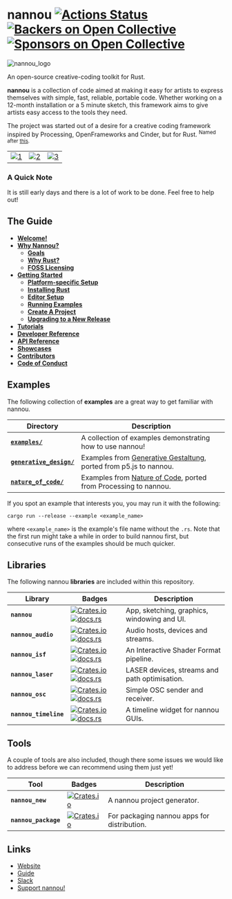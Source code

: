 # nannou [![Actions Status](https://github.com/nannou-org/nannou/workflows/nannou/badge.svg)](https://github.com/nannou-org/nannou/actions) [![Backers on Open Collective](https://opencollective.com/nannou/backers/badge.svg)](https://guide.nannou.cc/contributors.html#backers) [![Sponsors on Open Collective](https://opencollective.com/nannou/sponsors/badge.svg)](https://guide.nannou.cc/contributors.html#sponsors)

![nannou_logo](https://i.imgur.com/1ldLFfj.png)

An open-source creative-coding toolkit for Rust.

**nannou** is a collection of code aimed at making it easy for artists to
express themselves with simple, fast, reliable, portable code.  Whether working
on a 12-month installation or a 5 minute sketch, this framework aims to
give artists easy access to the tools they need.

The project was started out of a desire for a creative coding framework inspired
by Processing, OpenFrameworks and Cinder, but for Rust. <sup>Named after
[this](https://www.youtube.com/watch?v=A-Pkx37kYf4).</sup>

|     |     |     |
| --- |:---:| ---:|
| [![1](https://i.imgur.com/kPn91tW.gif)](https://github.com/nannou-org/nannou/blob/master/examples/draw/draw_polygon.rs) | [![2](https://i.imgur.com/gaiWHZX.gif)](https://github.com/nannou-org/nannou/blob/master/examples/ui/simple_ui.rs) | [![3](https://i.imgur.com/lm4RI4N.gif)](https://github.com/nannou-org/nannou/blob/master/examples/draw/draw_polyline.rs) |

### A Quick Note

It is still early days and there is a lot of work to be done. Feel free to help out!

## The Guide

- [**Welcome!**](https://www.guide.nannou.cc/)
- [**Why Nannou?**](https://www.guide.nannou.cc/why_nannou.html)
  - [**Goals**](https://www.guide.nannou.cc/why_nannou.html#goals)
  - [**Why Rust?**](https://www.guide.nannou.cc/why_nannou.html#why-rust)
  - [**FOSS Licensing**](https://guide.nannou.cc/why_nannou.html#why-the-apachemit-dual-licensing)
- [**Getting Started**](https://www.guide.nannou.cc/getting_started.html)
  - [**Platform-specific Setup**](https://www.guide.nannou.cc/getting_started/platform-specific_setup.html)
  - [**Installing Rust**](https://www.guide.nannou.cc/getting_started/installing_rust.html)
  - [**Editor Setup**](https://www.guide.nannou.cc/getting_started/editor_setup.html)
  - [**Running Examples**](https://www.guide.nannou.cc/getting_started/running_examples.html)
  - [**Create A Project**](https://www.guide.nannou.cc/getting_started/create_a_project.html)
  - [**Upgrading to a New Release**](https://guide.nannou.cc/getting_started/upgrading.html)
- [**Tutorials**](https://www.guide.nannou.cc/tutorials.html)
- [**Developer Reference**](https://www.guide.nannou.cc/developer_reference.html)
- [**API Reference**](https://www.guide.nannou.cc/api_reference.html)
- [**Showcases**](https://www.guide.nannou.cc/showcases.html)
- [**Contributors**](https://www.guide.nannou.cc/contributors.html)
- [**Code of Conduct**](https://guide.nannou.cc/code_of_conduct.html)

## Examples

The following collection of **examples** are a great way to get familiar with nannou.

| **Directory** | **Description** |
| --- | --- |
| [**`examples/`**](./examples) | A collection of examples demonstrating how to use nannou! |
| [**`generative_design/`**](./generative_design) | Examples from [Generative Gestaltung](http://www.generative-gestaltung.de/), ported from p5.js to nannou. |
| [**`nature_of_code/`**](./nature_of_code) | Examples from [Nature of Code](https://natureofcode.com/), ported from Processing to nannou. |

If you spot an example that interests you, you may run it with the following:

```
cargo run --release --example <example_name>
```

where `<example_name>` is the example's file name without the `.rs`. Note that
the first run might take a while in order to build nannou first, but consecutive
runs of the examples should be much quicker.

## Libraries

The following nannou **libraries** are included within this repository.

| **Library** | **Badges** | **Description** |
| --- | --- | --- |
| **`nannou`** | [![Crates.io](https://img.shields.io/crates/v/nannou.svg)](https://crates.io/crates/nannou) [![docs.rs](https://docs.rs/nannou/badge.svg)](https://docs.rs/nannou/) | App, sketching, graphics, windowing and UI. |
| **`nannou_audio`** | [![Crates.io](https://img.shields.io/crates/v/nannou_audio.svg)](https://crates.io/crates/nannou_audio) [![docs.rs](https://docs.rs/nannou_audio/badge.svg)](https://docs.rs/nannou_audio/) | Audio hosts, devices and streams. |
| **`nannou_isf`** | [![Crates.io](https://img.shields.io/crates/v/nannou_isf.svg)](https://crates.io/crates/nannou_isf) [![docs.rs](https://docs.rs/nannou_isf/badge.svg)](https://docs.rs/nannou_isf/) | An Interactive Shader Format pipeline. |
| **`nannou_laser`** | [![Crates.io](https://img.shields.io/crates/v/nannou_laser.svg)](https://crates.io/crates/nannou_laser) [![docs.rs](https://docs.rs/nannou_laser/badge.svg)](https://docs.rs/nannou_laser/) | LASER devices, streams and path optimisation. |
| **`nannou_osc`** | [![Crates.io](https://img.shields.io/crates/v/nannou_osc.svg)](https://crates.io/crates/nannou_osc) [![docs.rs](https://docs.rs/nannou_osc/badge.svg)](https://docs.rs/nannou_osc/) | Simple OSC sender and receiver. |
| **`nannou_timeline`** | [![Crates.io](https://img.shields.io/crates/v/nannou_timeline.svg)](https://crates.io/crates/nannou_timeline) [![docs.rs](https://docs.rs/nannou_timeline/badge.svg)](https://docs.rs/nannou_timeline/) | A timeline widget for nannou GUIs. |

## Tools

A couple of tools are also included, though there some issues we would like to
address before we can recommend using them just yet!

| **Tool** | **Badges** | **Description** |
| --- | --- | --- |
| **`nannou_new`** | [![Crates.io](https://img.shields.io/crates/v/nannou_new.svg)](https://crates.io/crates/nannou_new) | A nannou project generator. |
| **`nannou_package`** | [![Crates.io](https://img.shields.io/crates/v/nannou_package.svg)](https://crates.io/crates/nannou_package) | For packaging nannou apps for distribution. |

## Links

- [Website](https://www.nannou.cc/)
- [Guide](https://www.guide.nannou.cc/)
- [Slack](https://nannou.slack.com)
- [Support nannou!](https://opencollective.com/nannou)
